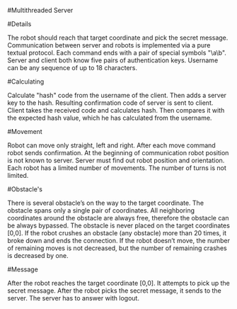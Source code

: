#Multithreaded Server

#Details

The robot should reach that target coordinate and pick the secret message.
Communication between server and robots is implemented via a pure textual protocol.
Each command ends with a pair of special symbols "\a\b".
Server and client both know five pairs of authentication keys.
Username can be any sequence of up to 18 characters.

#Calculating

Calculate "hash" code from the username of the client.
Then adds a server key to the hash.
Resulting confirmation code of server is sent to client.
Client takes the received code and calculates hash.
Then compares it with the expected hash value, which he has calculated from the username.

#Movement

Robot can move only straight, left and right.
After each move command robot sends confirmation.
At the beginning of communication robot position is not known to server.
Server must find out robot position and orientation.
Each robot has a limited number of movements.
The number of turns is not limited.

#Obstacle's

There is several obstacle’s on the way to the target coordinate.
The obstacle spans only a single pair of coordinates.
All neighboring coordinates around the obstacle are always free, therefore the obstacle can be always bypassed.
The obstacle is never placed on the target coordinates [0,0].
If the robot crushes an obstacle (any obstacle) more than 20 times, it broke down and ends the connection.
If the robot doesn’t move, the number of remaining moves is not decreased, but the number of remaining crashes is decreased by one.

#Message

After the robot reaches the target coordinate [0,0].
It attempts to pick up the secret message.
After the robot picks the secret message, it sends to the server.
The server has to answer with logout.
